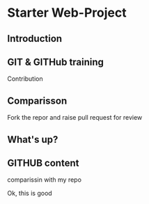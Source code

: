 # Starter Web-Project 


## Introduction 

## GIT & GITHub training 


Contribution 



## Comparisson 

Fork the repor and raise pull request for review 

## What's up?


## GITHUB content 
comparissin with my repo


Ok, this is good